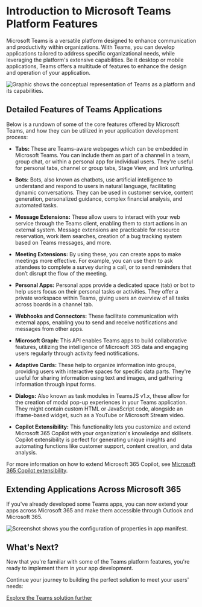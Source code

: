 # Introduction to Microsoft Teams Platform Features

Microsoft Teams is a versatile platform designed to enhance communication and productivity within organizations. With Teams, you can develop applications tailored to address specific organizational needs, while leveraging the platform's extensive capabilities. Be it desktop or mobile applications, Teams offers a multitude of features to enhance the design and operation of your application.

![Graphic shows the conceptual representation of Teams as a platform and its capabilities.](https://learn.microsoft.com/en-us/microsoftteams/platform/assets/images/overview/what-is-m365-dev-plat.png)

## Detailed Features of Teams Applications

Below is a rundown of some of the core features offered by Microsoft Teams, and how they can be utilized in your application development process:

- **Tabs:** These are Teams-aware webpages which can be embedded in Microsoft Teams. You can include them as part of a channel in a team, group chat, or within a personal app for individual users. They're useful for personal tabs, channel or group tabs, Stage View, and link unfurling.

- **Bots:** Bots, also known as chatbots, use artificial intelligence to understand and respond to users in natural language, facilitating dynamic conversations. They can be used in customer service, content generation, personalized guidance, complex financial analysis, and automated tasks.

- **Message Extensions:** These allow users to interact with your web service through the Teams client, enabling them to start actions in an external system. Message extensions are practicable for resource reservation, work item searches, creation of a bug tracking system based on Teams messages, and more.

- **Meeting Extensions:** By using these, you can create apps to make meetings more effective. For example, you can use them to ask attendees to complete a survey during a call, or to send reminders that don’t disrupt the flow of the meeting.

- **Personal Apps:** Personal apps provide a dedicated space (tab) or bot to help users focus on their personal tasks or activities. They offer a private workspace within Teams, giving users an overview of all tasks across boards in a channel tab.

- **Webhooks and Connectors:** These facilitate communication with external apps, enabling you to send and receive notifications and messages from other apps.

- **Microsoft Graph:** This API enables Teams apps to build collaborative features, utilizing the intelligence of Microsoft 365 data and engaging users regularly through activity feed notifications.

- **Adaptive Cards:** These help to organize information into groups, providing users with interactive spaces for specific data parts. They're useful for sharing information using text and images, and gathering information through input forms.

- **Dialogs:** Also known as task modules in TeamsJS v1.x, these allow for the creation of modal pop-up experiences in your Teams application. They might contain custom HTML or JavaScript code, alongside an iframe-based widget, such as a YouTube or Microsoft Stream video.

- **Copilot Extensibility:** This functionality lets you customize and extend Microsoft 365 Copilot with your organization's knowledge and skillsets. Copilot extensibility is perfect for generating unique insights and automating functions like customer support, content creation, and data analysis.

For more information on how to extend Microsoft 365 Copilot, see [Microsoft 365 Copilot extensibility](/microsoft-365-copilot/extensibility/).

## Extending Applications Across Microsoft 365

If you've already developed some Teams apps, you can now extend your apps across Microsoft 365 and make them accessible through Outlook and Microsoft 365.

![Screenshot shows you the configuration of properties in app manifest.](https://learn.microsoft.com/en-us/microsoftteams/platform/assets/images/overview/app-manifest.png)

## What's Next?

Now that you're familiar with some of the Teams platform features, you're ready to implement them in your app development. 

Continue your journey to building the perfect solution to meet your users' needs:

[Explore the Teams solution further](overview-solution.md)